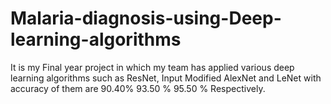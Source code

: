 # Malaria-diagnosis-using-Deep-learning-algorithms
It is my Final year project in which my team has applied various deep learning algorithms such as ResNet, Input Modified AlexNet and LeNet with accuracy of them are 90.40% 93.50 % 95.50 % Respectively.
